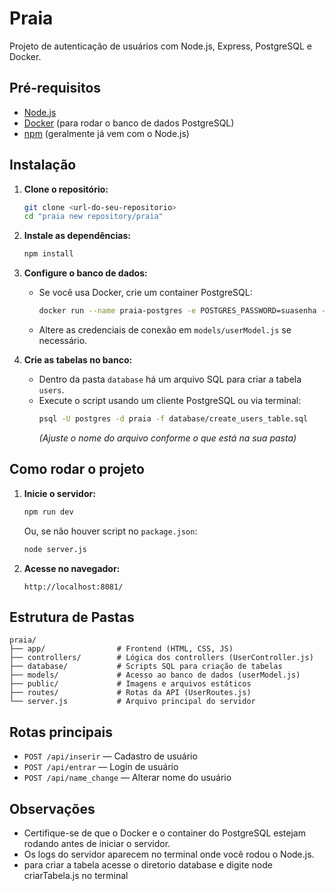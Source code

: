 # Praia

Projeto de autenticação de usuários com Node.js, Express, PostgreSQL e Docker.

## Pré-requisitos

- [Node.js](https://nodejs.org/)
- [Docker](https://www.docker.com/) (para rodar o banco de dados PostgreSQL)
- [npm](https://www.npmjs.com/) (geralmente já vem com o Node.js)

## Instalação

1. **Clone o repositório:**
   ```sh
   git clone <url-do-seu-repositorio>
   cd "praia new repository/praia"
   ```

2. **Instale as dependências:**
   ```sh
   npm install
   ```

3. **Configure o banco de dados:**

   - Se você usa Docker, crie um container PostgreSQL:
     ```sh
     docker run --name praia-postgres -e POSTGRES_PASSWORD=suasenha -e POSTGRES_DB=praia -p 5432:5432 -d postgres
     ```
   - Altere as credenciais de conexão em `models/userModel.js` se necessário.

4. **Crie as tabelas no banco:**

   - Dentro da pasta `database` há um arquivo SQL para criar a tabela `users`.
   - Execute o script usando um cliente PostgreSQL ou via terminal:
     ```sh
     psql -U postgres -d praia -f database/create_users_table.sql
     ```
     *(Ajuste o nome do arquivo conforme o que está na sua pasta)*

## Como rodar o projeto

1. **Inicie o servidor:**
   ```sh
   npm run dev
   ```
   Ou, se não houver script no `package.json`:
   ```sh
   node server.js
   ```

2. **Acesse no navegador:**
   ```
   http://localhost:8081/
   ```

## Estrutura de Pastas

```
praia/
├── app/                # Frontend (HTML, CSS, JS)
├── controllers/        # Lógica dos controllers (UserController.js)
├── database/           # Scripts SQL para criação de tabelas
├── models/             # Acesso ao banco de dados (userModel.js)
├── public/             # Imagens e arquivos estáticos
├── routes/             # Rotas da API (UserRoutes.js)
└── server.js           # Arquivo principal do servidor
```

## Rotas principais

- `POST /api/inserir` — Cadastro de usuário
- `POST /api/entrar` — Login de usuário
- `POST /api/name_change` — Alterar nome do usuário

## Observações

- Certifique-se de que o Docker e o container do PostgreSQL estejam rodando antes de iniciar o servidor.
- Os logs do servidor aparecem no terminal onde você rodou o Node.js.
- para criar a tabela acesse o diretorio database e digite node criarTabela.js no terminal

